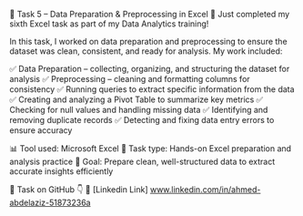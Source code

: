 📌 Task 5 – Data Preparation & Preprocessing in Excel
🚀 Just completed my sixth Excel task as part of my Data Analytics training!

In this task, I worked on data preparation and preprocessing to ensure the dataset was clean, consistent, and ready for analysis. My work included:

✅ Data Preparation – collecting, organizing, and structuring the dataset for analysis
✅ Preprocessing – cleaning and formatting columns for consistency
✅ Running queries to extract specific information from the data
✅ Creating and analyzing a Pivot Table to summarize key metrics
✅ Checking for null values and handling missing data
✅ Identifying and removing duplicate records
✅ Detecting and fixing data entry errors to ensure accuracy

📊 Tool used: Microsoft Excel
📁 Task type: Hands-on Excel preparation and analysis practice
🎯 Goal: Prepare clean, well-structured data to extract accurate insights efficiently

📂 Task on GitHub 👇
🔗 [Linkedin Link]
www.linkedin.com/in/ahmed-abdelaziz-51873236a
